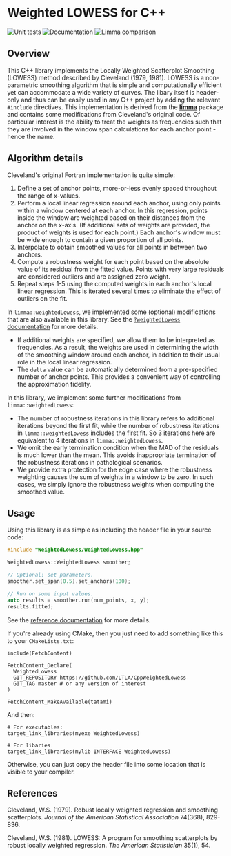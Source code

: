 # Weighted LOWESS for C++

![Unit tests](https://github.com/LTLA/CppWeightedLowess/actions/workflows/run-tests.yaml/badge.svg)
![Documentation](https://github.com/LTLA/CppWeightedLowess/actions/workflows/doxygenate.yaml/badge.svg)
![Limma comparison](https://github.com/LTLA/CppWeightedLowess/actions/workflows/compare-limma.yaml/badge.svg)

## Overview

This C++ library implements the Locally Weighted Scatterplot Smoothing (LOWESS) method described by Cleveland (1979, 1981).
LOWESS is a non-parametric smoothing algorithm that is simple and computationally efficient yet can accommodate a wide variety of curves.
The libary itself is header-only and thus can be easily used in any C++ project by adding the relevant `#include` directives.
This implementation is derived from the [**limma**](https://bioconductor.org/packages/limma/) package and contains some modifications from Cleveland's original code.
Of particular interest is the ability to treat the weights as frequencies such that they are involved in the window span calculations for each anchor point - hence the name.

## Algorithm details

Cleveland's original Fortran implementation is quite simple:

1. Define a set of anchor points, more-or-less evenly spaced throughout the range of x-values.
2. Perform a local linear regression around each anchor, using only points within a window centered at each anchor.
In this regression, points inside the window are weighted based on their distances from the anchor on the x-axis.
(If additional sets of weights are provided, the product of weights is used for each point.)
Each anchor's window must be wide enough to contain a given proportion of all points.
4. Interpolate to obtain smoothed values for all points in between two anchors.
5. Compute a robustness weight for each point based on the absolute value of its residual from the fitted value.
Points with very large residuals are considered outliers and are assigned zero weight.
6. Repeat steps 1-5 using the computed weights in each anchor's local linear regression.
This is iterated several times to eliminate the effect of outliers on the fit.

In `limma::weightedLowess`, we implemented some (optional) modifications that are also available in this library.
See the [`?weightedLowess` documentation](https://rdrr.io/bioc/limma/man/weightedLowess.html) for more details.

- If additional weights are specified, we allow them to be interpreted as frequencies.
As a result, the weights are used in determining the width of the smoothing window around each anchor, in addition to their usual role in the local linear regression.
- The `delta` value can be automatically determined from a pre-specified number of anchor points.
This provides a convenient way of controlling the approximation fidelity.

In this library, we implement some further modifications from `limma::weightedLowess`:

- The number of robustness iterations in this library refers to additional iterations beyond the first fit,
while the number of robustness iterations in `limma::weightedLowess` includes the first fit.
So 3 iterations here are equivalent to 4 iterations in `limma::weightedLowess`.
- We omit the early termination condition when the MAD of the residuals is much lower than the mean.
This avoids inappropriate termination of the robustness iterations in pathological scenarios.
- We provide extra protection for the edge case where the robustness weighting causes the sum of weights in a window to be zero.
In such cases, we simply ignore the robustness weights when computing the smoothed value.

## Usage

Using this library is as simple as including the header file in your source code:

```cpp
#include "WeightedLowess/WeightedLowess.hpp"

WeightedLowess::WeightedLowess smoother;

// Optional: set parameters.
smoother.set_span(0.5).set_anchors(100);

// Run on some input values.
auto results = smoother.run(num_points, x, y);
results.fitted;
```

See the [reference documentation](https://ltla.github.io/CppWeightedLowess) for more details.

If you're already using CMake, then you just need to add something like this to your `CMakeLists.txt`:

```
include(FetchContent)

FetchContent_Declare(
  WeightedLowess 
  GIT_REPOSITORY https://github.com/LTLA/CppWeightedLowess
  GIT_TAG master # or any version of interest
)

FetchContent_MakeAvailable(tatami)
```

And then:

```
# For executables:
target_link_libraries(myexe WeightedLowess)

# For libaries
target_link_libraries(mylib INTERFACE WeightedLowess)
```

Otherwise, you can just copy the header file into some location that is visible to your compiler.

## References 

Cleveland, W.S. (1979).
Robust locally weighted regression and smoothing scatterplots. 
_Journal of the American Statistical Association_ 74(368), 829-836.

Cleveland, W.S. (1981). 
LOWESS: A program for smoothing scatterplots by robust locally weighted regression. 
_The American Statistician_ 35(1), 54.


